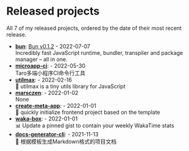 # Released projects

All <!-- release_count starts -->7<!-- release_count ends --> of my released projects, ordered by the date of their most recent release.

<!-- recent_releases starts -->
* **[bun](https://github.com/oven-sh/bun)**: [Bun v0.1.2](https://github.com/oven-sh/bun/releases/tag/bun-v0.1.2) - 2022-07-07
<br>Incredibly fast JavaScript runtime, bundler, transpiler and package manager – all in one.
* **[microapp-ci](https://github.com/marsczen/microapp-ci)**: [](https://github.com/marsczen/microapp-ci/releases/tag/v0.1.6) - 2022-05-30
<br>Taro多端小程序CI命令行工具
* **[utilmax](https://github.com/marsczen/utilmax)**: [](https://github.com/marsczen/utilmax/releases/tag/v1.1.0) - 2022-02-16
<br>🐝 utilmax is a tiny utils library for JavaScript 
* **[marsczen](https://github.com/marsczen/marsczen)**: [](https://github.com/marsczen/marsczen/releases/tag/v0.0.1) - 2022-01-02
<br>None
* **[create-meta-app](https://github.com/marsczen/create-meta-app)**: [](https://github.com/marsczen/create-meta-app/releases/tag/v0.0.4) - 2022-01-01
<br>🍭 quickly initialize frontend project based on the template
* **[waka-box](https://github.com/marsczen/waka-box)**: [](https://github.com/marsczen/waka-box/releases/tag/v3.0.1) - 2022-01-01
<br>📊 Update a pinned gist to contain your weekly WakaTime stats
* **[docs-generator-cli](https://github.com/marsczen/docs-generator-cli)**: [](https://github.com/marsczen/docs-generator-cli/releases/tag/v0.1.0) - 2021-11-13
<br>🦊  根据模板生成Markdown格式的项目文档
<!-- recent_releases ends -->
